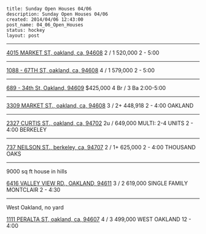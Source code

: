```
title: Sunday Open Houses 04/06
description: Sunday Open Houses 04/06
created: 2014/04/06 12:43:00
post_name: 04_06_Open_Houses
status: hockey
layout: post
```

- - -
<a href="maps:4015%20MARKET%20ST,%20oakland,%20ca,%2094608">4015 MARKET ST, oakland, ca, 94608</a>
2 / 1 520,000
2 - 5:00
- - -
<a href="maps:1088%2067TH%20ST,%20oakland,%20ca,%2094608">1088 - 67TH ST, oakland, ca, 94608</a>
4 / 1 579,000
2 - 5:00
- - -
<a href="maps:689%2034th%20St,%20Oakland,%2094609">689 - 34th St, Oakland, 94609</a>
$425,000
4 Br / 3 Ba
2:00-5:00
- - -
<a href="maps:3309%20MARKET%20ST.,%20oakland,%20ca,%2094608">3309 MARKET ST., oakland, ca, 94608</a>
3 / 2+ 448,918
2 - 4:00
OAKLAND
- - -
<a href="maps:2327%20CURTIS%20ST.,%20oakland,%20ca,%2094702">2327 CURTIS ST., oakland, ca, 94702</a>
2u / 649,000 MULTI: 2-4 UNITS
2 - 4:00
BERKELEY
- - -
<a href="maps:737%20NEILSON%20ST.,%20berkeley,%20ca,%2094707">737 NEILSON ST., berkeley, ca, 94707</a>
2 / 1+ 625,000
2 - 4:00
THOUSAND OAKS

- - -
9000 sq ft house in hills

<a href="maps:6416%20VALLEY%20VIEW%20RD.,%20OAKLAND,%2094611">6416 VALLEY VIEW RD., OAKLAND, 94611</a>
3 / 2 619,000
SINGLE FAMILY
MONTCLAIR
2 - 4:30

- - -
West Oakland, no yard

<a href="maps:1111%20PERALTA%20ST,%20oakland,%20ca,%2094607">1111 PERALTA ST, oakland, ca, 94607</a>
4 / 3 499,000
WEST OAKLAND
12 - 4:00
